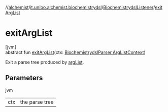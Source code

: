 //[alchemist](../../../index.md)/[it.unibo.alchemist.biochemistrydsl](../index.md)/[BiochemistrydslListener](index.md)/[exitArgList](exit-arg-list.md)

# exitArgList

[jvm]\
abstract fun [exitArgList](exit-arg-list.md)(ctx: [BiochemistrydslParser.ArgListContext](../-biochemistrydsl-parser/-arg-list-context/index.md))

Exit a parse tree produced by [argList](../-biochemistrydsl-parser/arg-list.md).

## Parameters

jvm

| | |
|---|---|
| ctx | the parse tree |
